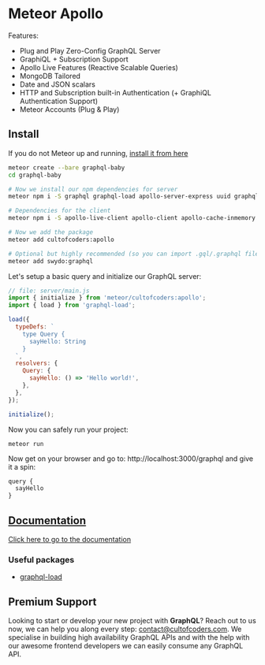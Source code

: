 # Meteor Apollo

Features:

- Plug and Play Zero-Config GraphQL Server
- GraphiQL + Subscription Support
- Apollo Live Features (Reactive Scalable Queries)
- MongoDB Tailored
- Date and JSON scalars
- HTTP and Subscription built-in Authentication (+ GraphiQL Authentication Support)
- Meteor Accounts (Plug & Play)

## Install

If you do not Meteor up and running, [install it from here](https://www.meteor.com/install)

```bash
meteor create --bare graphql-baby
cd graphql-baby

# Now we install our npm dependencies for server
meteor npm i -S graphql graphql-load apollo-server-express uuid graphql-tools graphql-type-json apollo-live-server

# Dependencies for the client
meteor npm i -S apollo-live-client apollo-client apollo-cache-inmemory apollo-link apollo-link-http apollo-link-ws apollo-morpher subscriptions-transport-ws

# Now we add the package
meteor add cultofcoders:apollo

# Optional but highly recommended (so you can import .gql/.graphql files)
meteor add swydo:graphql
```

Let's setup a basic query and initialize our GraphQL server:

```js
// file: server/main.js
import { initialize } from 'meteor/cultofcoders:apollo';
import { load } from 'graphql-load';

load({
  typeDefs: `
    type Query {
      sayHello: String
    }
  `,
  resolvers: {
    Query: {
      sayHello: () => 'Hello world!',
    },
  },
});

initialize();
```

Now you can safely run your project:

```
meteor run
```

Now get on your browser and go to: http://localhost:3000/graphql and give it a spin:

```js
query {
  sayHello
}
```

## [Documentation](docs/index.md)

[Click here to go to the documentation](docs/index.md)

### Useful packages

- [graphql-load](https://www.npmjs.com/package/graphql-load?activeTab=readme)

## Premium Support

Looking to start or develop your new project with **GraphQL**? Reach out to us now, we can help you along every step: contact@cultofcoders.com. We specialise in building high availability GraphQL APIs and with the help with our awesome frontend developers we can easily consume any GraphQL API.

